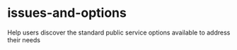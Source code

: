 # issues-and-options
Help users discover the standard public service options available to address their needs
